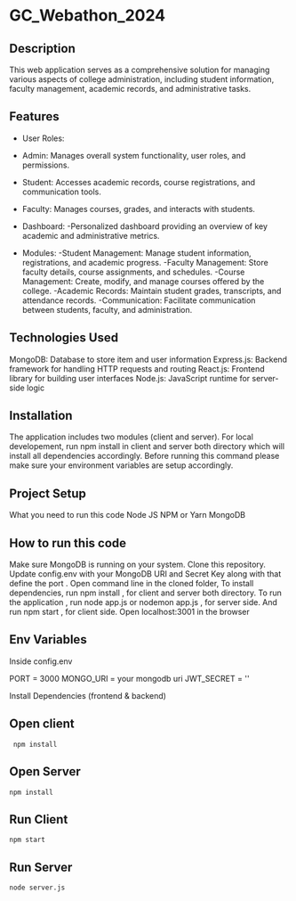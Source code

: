 ﻿# GC_Webathon_2024

 ## Description
This web application serves as a comprehensive solution for managing various aspects of college administration, including student information, faculty management, academic records, and administrative tasks.

## Features 
- User Roles:
 - Admin: Manages overall system functionality, user roles, and permissions.
 - Student: Accesses academic records, course registrations, and communication tools.
 - Faculty: Manages courses, grades, and interacts with students.

- Dashboard: 
  -Personalized dashboard providing an overview of key academic and administrative metrics.

- Modules:
  -Student Management: Manage student information, registrations, and academic progress.
  -Faculty Management: Store faculty details, course assignments, and schedules.
  -Course Management: Create, modify, and manage courses offered by the college.
  -Academic Records: Maintain student grades, transcripts, and attendance records.
  -Communication: Facilitate communication between students, faculty, and administration.

## Technologies Used
MongoDB: Database to store item and user information
Express.js: Backend framework for handling HTTP requests and routing
React.js: Frontend library for building user interfaces
Node.js: JavaScript runtime for server-side logic

## Installation
The application includes two modules (client and server). For local developement, run npm install in client and server both directory which will install all dependencies accordingly. Before running this command please make sure your environment variables are setup accordingly.

## Project Setup
What you need to run this code
Node JS
NPM or Yarn
MongoDB

## How to run this code
Make sure MongoDB is running on your system.
Clone this repository.
Update config.env with your MongoDB URI and Secret Key along with that define the port .
Open command line in the cloned folder,
To install dependencies, run  npm install  , for client and server both directory.
To run the application , run  node app.js  or  nodemon app.js  , for server side.
And run  npm start  , for client side.
Open localhost:3001 in the browser

## Env Variables
Inside config.env

PORT = 3000
MONGO_URI = your mongodb uri
JWT_SECRET = ''


Install Dependencies (frontend & backend)

## Open  client
``` npm install```
## Open  Server
``` npm install ```
## Run Client
``` npm start ```
## Run Server
``` node server.js ```
